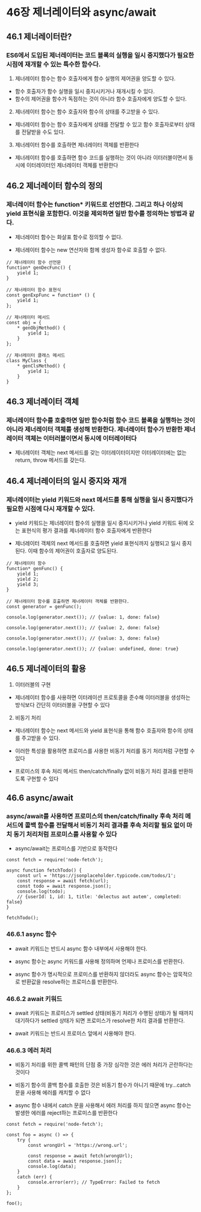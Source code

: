 # 46장 제너레이터와 async/await

## 46.1 제너레이터란?

### ES6에서 도입된 제너레이터는 코드 블록의 실행을 일시 중지했다가 필요한 시점에 재개할 수 있는 특수한 함수다.

1. 제너레이터 함수는 함수 호출자에게 함수 실행의 제어권을 양도할 수 있다.

- 함수 호출자가 함수 실행을 일시 중지시키거나 재개시킬 수 있다.
- 함수의 제어권을 함수가 독점하는 것이 아니라 함수 호출자에게 양도할 수 있다.

2. 제너레이터 함수는 함수 호출자와 함수의 상태를 주고받을 수 있다.

- 제너레이터 함수는 함수 호출자에게 상태를 전달할 수 있고 함수 호출자로부터 상태를 전달받을 수도 있다.

3. 제너레이터 함수를 호출하면 제너레이터 객체를 반환한다

- 제너레이터 함수를 호출하면 함수 코드를 실행하는 것이 아니라 이터러블이면서 동시에 이터레이터인 제너레이터 객체를 반환한다

## 46.2 제너레이터 함수의 정의

### 제너레이터 함수는 function\* 키워드로 선언한다. 그리고 하나 이상의 yield 표현식을 포함한다. 이것을 제외하면 일반 함수를 정의하는 방법과 같다.

- 제너레이터 함수는 화살표 함수로 정의할 수 없다.

- 제너레이터 함수는 new 연산자와 함께 생성자 함수로 호출할 수 없다.

```Js
// 제너레이터 함수 선언문
function* genDecFunc() {
    yield 1;
}

// 제너레이터 함수 표현식
const genExpFunc = function* () {
    yield 1;
};

// 제너레이터 메서드
const obj = {
    * genObjMethod() {
        yield 1;
    }
};

// 제너레이터 클래스 메서드
class MyClass {
    * genClsMethod() {
        yield 1;
    }
}
```

## 46.3 제너레이터 객체

### 제너레이터 함수를 호출하면 일반 함수처럼 함수 코드 블록을 실행하는 것이 아니라 제너레이터 객체를 생성해 반환한다. 제너레이터 함수가 반환한 제너레이터 객체는 이터러블이면서 동시에 이터레이터다

- 제너레이터 객체는 next 메서드를 갖는 이터레이터이지만 이터레이터에는 없는 return, throw 메서드를 갖는다.

## 46.4 제너레이터의 일시 중지와 재개

### 제너레이터는 yield 키워드와 next 메서드를 통해 실행을 일시 중지했다가 필요한 시점에 다시 재개할 수 있다.

- yield 키워드는 제너레이터 함수의 실행을 일시 중지시키거나 yield 키워드 뒤에 오는 표현식의 평가 결과를 제너레이터 함수 호출자에게 반환한다

- 제너레이터 객체의 next 메서드를 호출하면 yield 표현식까지 실행되고 일시 중지된다. 이때 함수의 제어권이 호출자로 양도된다.

```Js
// 제너레이터 함수
function* genFunc() {
    yield 1;
    yield 2;
    yield 3;
}

// 제너레이터 함수를 호출하면 제너레이터 객체를 반환한다.
const generator = genFunc();

console.log(generator.next()); // {value: 1, done: false}

console.log(generator.next()); // {value: 2, done: false}

console.log(generator.next()); // {value: 3, done: false}

console.log(generator.next()); // {value: undefined, done: true}
```

## 46.5 제너레이터의 활용

1. 이터러블의 구현

- 제너레이터 함수를 사용하면 이터레이션 프로토콜을 준수해 이터러블을 생성하는 방식보다 간단히 이터러블을 구현할 수 있다

2. 비동기 처리

- 제너레이터 함수는 next 메서드와 yield 표현식을 통해 함수 호출자와 함수의 상태를 주고받을 수 있다.

- 이러한 특성을 활용하면 프로미스를 사용한 비동기 처리를 동기 처리처럼 구현할 수 있다

- 프로미스의 후속 처리 메서드 then/catch/finally 없이 비동기 처리 결과를 반환하도록 구현할 수 있다

## 46.6 async/await

### async/await를 사용하면 프로미스의 then/catch/finally 후속 처리 메서드에 콜백 함수를 전달해서 비동기 처리 결과를 후속 처리할 필요 없이 마치 동기 처리처럼 프로미스를 사용할 수 있다

- async/await는 프로미스를 기반으로 동작한다

```Js
const fetch = require('node-fetch');

async function fetchTodo() {
    const url = 'https://jsonplaceholder.typicode.com/todos/1';
    const response = await fetch(url);
    const todo = await response.json();
    console.log(todo);
    // {userId: 1, id: 1, title: 'delectus aut autem', completed: false}
}

fetchTodo();
```

### 46.6.1 async 함수

- await 키워드는 반드시 async 함수 내부에서 사용해야 한다.

- async 함수는 async 키워드를 사용해 정의하며 언제나 프로미스를 반환한다.

- async 함수가 명시적으로 프로미스를 반환하지 않더라도 async 함수는 암묵적으로 반환값을 resolve하는 프로미스를 반환한다.

### 46.6.2 await 키워드

- await 키워드는 프로미스가 settled 상태(비동기 처리가 수행된 상태)가 될 때까지 대기하다가 settled 상태가 되면 프로미스가 resolve한 처리 결과를 반환한다.

- await 키워드는 반드시 프로미스 앞에서 사용해야 한다.

### 46.6.3 에러 처리

- 비동기 처리를 위한 콜백 패턴의 단점 중 가장 심각한 것은 에러 처리가 곤란하다는 것이다

- 비동기 함수의 콜백 함수를 호출한 것은 비동기 함수가 아니기 때문에 try...catch 문을 사용해 에러를 캐치할 수 없다

- async 함수 내에서 catch 문을 사용해서 에러 처리를 하지 않으면 async 함수는 발생한 에러를 reject하는 프로미스를 반환한다

```Js
const fetch = require('node-fetch');

const foo = async () => {
    try {
        const wrongUrl = 'https://wrong.url';

        const response = await fetch(wrongUrl);
        const data = await response.json();
        console.log(data);
    }
    catch (err) {
        console.error(err); // TypeError: Failed to fetch
    }
};

foo();
```
